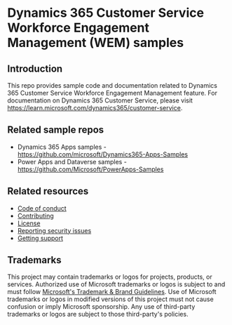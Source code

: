 # Dynamics 365 Customer Service Workforce Engagement Management (WEM) samples

## Introduction

This repo provides sample code and documentation related to Dynamics 365 Customer Service Workforce Engagement Management feature. For documentation on Dynamics 365 Customer Service, please visit <https://learn.microsoft.com/dynamics365/customer-service>.

## Related sample repos

- Dynamics 365 Apps samples - <https://github.com/microsoft/Dynamics365-Apps-Samples>
- Power Apps and Dataverse samples - <https://github.com/Microsoft/PowerApps-Samples>

## Related resources

- [Code of conduct](/CODE_OF_CONDUCT.md)
- [Contributing](/CONTRIBUTING.md)
- [License](/LICENSE)
- [Reporting security issues](/SECURITY.md)
- [Getting support](/SUPPORT.md)

## Trademarks

This project may contain trademarks or logos for projects, products, or services. Authorized use of Microsoft trademarks or logos is subject to and must follow [Microsoft's Trademark & Brand Guidelines](https://www.microsoft.com/legal/intellectualproperty/trademarks/usage/general).
Use of Microsoft trademarks or logos in modified versions of this project must not cause confusion or imply Microsoft sponsorship.
Any use of third-party trademarks or logos are subject to those third-party's policies.
